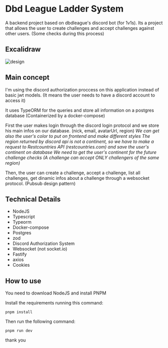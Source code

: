 # Dbd League Ladder System
A backend project based on dbdleague's discord bot (for 1v1s). Its a project that allows the user to create challenges and accept challenges against other users. (Some checks during this process)

## Excalidraw 

![design](https://github.com/RianRG/dbdleague/assets/134891464/5fa43bc6-839f-42e6-b22f-c705e0b2c924)


## Main concept
I'm using the discord authorization proccess on this application instead of basic jwt models. (It means the user needs to have a discord account to access it)

It uses TypeORM for the queries and store all information on a postgres database (Containerized by a docker-compose)

First the user makes login through the discord login protocol and we store his main infos on our database. (nick, email, avatarUrl, region)
*We can get also the user's color to put on frontend and make different styles*
*The region returned by discord api is not a continent, so we have to make a request to Restcountries API (restcountries.com) and save the user's continent on database*
*We need to get the user's continent for the future challenge checks (A challenge can accept ONLY challengers of the same region)*

Then, the user can create a challenge, accept a challenge, list all challenges, get dinamic infos about a challenge through a websocket protocol. (Pubsub design pattern)

## Technical Details
* NodeJS
* Typescript
* Typeorm
* Docker-compose
* Postgres
* zod
* Discord Authorization System
* Websocket (not socket.io)
* Fastify
* axios
* Cookies

## How to use

You need to download NodeJS and install PNPM

Install the requirements running this command:
```
pnpm install
```

Then run the following command:
```
pnpm run dev
```

thank you
